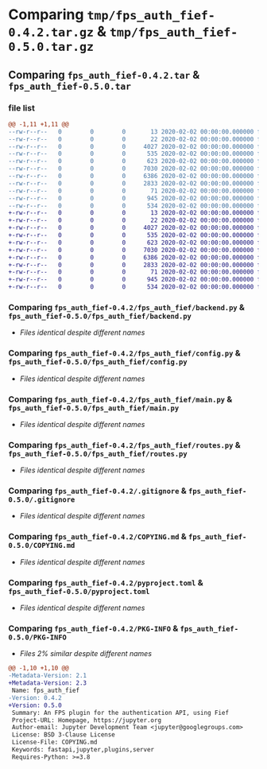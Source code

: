 # Comparing `tmp/fps_auth_fief-0.4.2.tar.gz` & `tmp/fps_auth_fief-0.5.0.tar.gz`

## Comparing `fps_auth_fief-0.4.2.tar` & `fps_auth_fief-0.5.0.tar`

### file list

```diff
@@ -1,11 +1,11 @@
--rw-r--r--   0        0        0       13 2020-02-02 00:00:00.000000 fps_auth_fief-0.4.2/MANIFEST.in
--rw-r--r--   0        0        0       22 2020-02-02 00:00:00.000000 fps_auth_fief-0.4.2/fps_auth_fief/__init__.py
--rw-r--r--   0        0        0     4027 2020-02-02 00:00:00.000000 fps_auth_fief-0.4.2/fps_auth_fief/backend.py
--rw-r--r--   0        0        0      535 2020-02-02 00:00:00.000000 fps_auth_fief-0.4.2/fps_auth_fief/config.py
--rw-r--r--   0        0        0      623 2020-02-02 00:00:00.000000 fps_auth_fief-0.4.2/fps_auth_fief/main.py
--rw-r--r--   0        0        0     7030 2020-02-02 00:00:00.000000 fps_auth_fief-0.4.2/fps_auth_fief/routes.py
--rw-r--r--   0        0        0     6386 2020-02-02 00:00:00.000000 fps_auth_fief-0.4.2/.gitignore
--rw-r--r--   0        0        0     2833 2020-02-02 00:00:00.000000 fps_auth_fief-0.4.2/COPYING.md
--rw-r--r--   0        0        0       71 2020-02-02 00:00:00.000000 fps_auth_fief-0.4.2/README.md
--rw-r--r--   0        0        0      945 2020-02-02 00:00:00.000000 fps_auth_fief-0.4.2/pyproject.toml
--rw-r--r--   0        0        0      534 2020-02-02 00:00:00.000000 fps_auth_fief-0.4.2/PKG-INFO
+-rw-r--r--   0        0        0       13 2020-02-02 00:00:00.000000 fps_auth_fief-0.5.0/MANIFEST.in
+-rw-r--r--   0        0        0       22 2020-02-02 00:00:00.000000 fps_auth_fief-0.5.0/fps_auth_fief/__init__.py
+-rw-r--r--   0        0        0     4027 2020-02-02 00:00:00.000000 fps_auth_fief-0.5.0/fps_auth_fief/backend.py
+-rw-r--r--   0        0        0      535 2020-02-02 00:00:00.000000 fps_auth_fief-0.5.0/fps_auth_fief/config.py
+-rw-r--r--   0        0        0      623 2020-02-02 00:00:00.000000 fps_auth_fief-0.5.0/fps_auth_fief/main.py
+-rw-r--r--   0        0        0     7030 2020-02-02 00:00:00.000000 fps_auth_fief-0.5.0/fps_auth_fief/routes.py
+-rw-r--r--   0        0        0     6386 2020-02-02 00:00:00.000000 fps_auth_fief-0.5.0/.gitignore
+-rw-r--r--   0        0        0     2833 2020-02-02 00:00:00.000000 fps_auth_fief-0.5.0/COPYING.md
+-rw-r--r--   0        0        0       71 2020-02-02 00:00:00.000000 fps_auth_fief-0.5.0/README.md
+-rw-r--r--   0        0        0      945 2020-02-02 00:00:00.000000 fps_auth_fief-0.5.0/pyproject.toml
+-rw-r--r--   0        0        0      534 2020-02-02 00:00:00.000000 fps_auth_fief-0.5.0/PKG-INFO
```

### Comparing `fps_auth_fief-0.4.2/fps_auth_fief/backend.py` & `fps_auth_fief-0.5.0/fps_auth_fief/backend.py`

 * *Files identical despite different names*

### Comparing `fps_auth_fief-0.4.2/fps_auth_fief/config.py` & `fps_auth_fief-0.5.0/fps_auth_fief/config.py`

 * *Files identical despite different names*

### Comparing `fps_auth_fief-0.4.2/fps_auth_fief/main.py` & `fps_auth_fief-0.5.0/fps_auth_fief/main.py`

 * *Files identical despite different names*

### Comparing `fps_auth_fief-0.4.2/fps_auth_fief/routes.py` & `fps_auth_fief-0.5.0/fps_auth_fief/routes.py`

 * *Files identical despite different names*

### Comparing `fps_auth_fief-0.4.2/.gitignore` & `fps_auth_fief-0.5.0/.gitignore`

 * *Files identical despite different names*

### Comparing `fps_auth_fief-0.4.2/COPYING.md` & `fps_auth_fief-0.5.0/COPYING.md`

 * *Files identical despite different names*

### Comparing `fps_auth_fief-0.4.2/pyproject.toml` & `fps_auth_fief-0.5.0/pyproject.toml`

 * *Files identical despite different names*

### Comparing `fps_auth_fief-0.4.2/PKG-INFO` & `fps_auth_fief-0.5.0/PKG-INFO`

 * *Files 2% similar despite different names*

```diff
@@ -1,10 +1,10 @@
-Metadata-Version: 2.1
+Metadata-Version: 2.3
 Name: fps_auth_fief
-Version: 0.4.2
+Version: 0.5.0
 Summary: An FPS plugin for the authentication API, using Fief
 Project-URL: Homepage, https://jupyter.org
 Author-email: Jupyter Development Team <jupyter@googlegroups.com>
 License: BSD 3-Clause License
 License-File: COPYING.md
 Keywords: fastapi,jupyter,plugins,server
 Requires-Python: >=3.8
```

